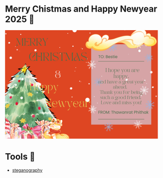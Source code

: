 # Merry Chistmas and Happy Newyear 2025 🤶
![Tong-card](./image/6530200657.png) 

# Tools 🎁
- [steganography](https://stylesuxx.github.io/steganography/)
